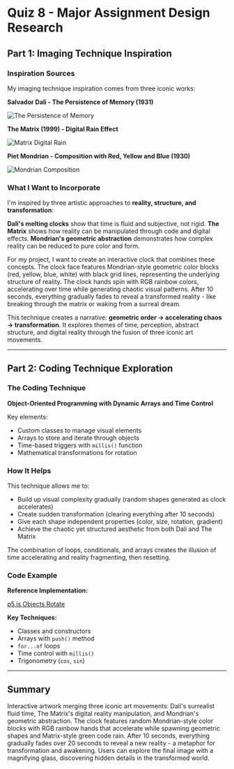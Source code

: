 # Quiz 8 - Major Assignment Design Research

## Part 1: Imaging Technique Inspiration

### Inspiration Sources

My imaging technique inspiration comes from three iconic works:

**Salvador Dalí - The Persistence of Memory (1931)**

![The Persistence of Memory](https://upload.wikimedia.org/wikipedia/en/d/dd/The_Persistence_of_Memory.jpg)

**The Matrix (1999) - Digital Rain Effect**

![Matrix Digital Rain](https://wallpaperaccess.com/full/9182082.jpg)

**Piet Mondrian - Composition with Red, Yellow and Blue (1930)**

![Mondrian Composition](https://en.wikipedia.org/wiki/Composition_with_Red,_Blue_and_Yellow#/media/File:Piet_Mondriaan,_1930_-_Mondrian_Composition_II_in_Red,_Blue,_and_Yellow.jpg)

### What I Want to Incorporate

I'm inspired by three artistic approaches to **reality, structure, and transformation**:

**Dalí's melting clocks** show that time is fluid and subjective, not rigid. **The Matrix** shows how reality can be manipulated through code and digital effects. **Mondrian's geometric abstraction** demonstrates how complex reality can be reduced to pure color and form.

For my project, I want to create an interactive clock that combines these concepts. The clock face features Mondrian-style geometric color blocks (red, yellow, blue, white) with black grid lines, representing the underlying structure of reality. The clock hands spin with RGB rainbow colors, accelerating over time while generating chaotic visual patterns. After 10 seconds, everything gradually fades to reveal a transformed reality - like breaking through the matrix or waking from a surreal dream.

This technique creates a narrative: **geometric order → accelerating chaos → transformation**. It explores themes of time, perception, abstract structure, and digital reality through the fusion of three iconic art movements.

---

## Part 2: Coding Technique Exploration

### The Coding Technique

**Object-Oriented Programming with Dynamic Arrays and Time Control**

Key elements:
- Custom classes to manage visual elements
- Arrays to store and iterate through objects
- Time-based triggers with `millis()` function
- Mathematical transformations for rotation

### How It Helps

This technique allows me to:
- Build up visual complexity gradually (random shapes generated as clock accelerates)
- Create sudden transformation (clearing everything after 10 seconds)
- Give each shape independent properties (color, size, rotation, gradient)
- Achieve the chaotic yet structured aesthetic from both Dalí and The Matrix

The combination of loops, conditionals, and arrays creates the illusion of time accelerating and reality fragmenting, then resetting.

### Code Example

**Reference Implementation:**

[p5.js Objects Rotate](https://p5js.org/examples/transformation-rotate/)

**Key Techniques:**
- Classes and constructors
- Arrays with `push()` method
- `for...of` loops
- Time control with `millis()`
- Trigonometry (`cos`, `sin`)

---

## Summary

Interactive artwork merging three iconic art movements: Dalí's surrealist fluid time, The Matrix's digital reality manipulation, and Mondrian's geometric abstraction. The clock features random Mondrian-style color blocks with RGB rainbow hands that accelerate while spawning geometric shapes and Matrix-style green code rain. After 10 seconds, everything gradually fades over 20 seconds to reveal a new reality - a metaphor for transformation and awakening. Users can explore the final image with a magnifying glass, discovering hidden details in the transformed world.